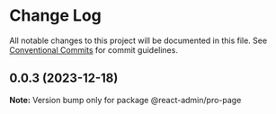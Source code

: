 # Change Log

All notable changes to this project will be documented in this file. See [Conventional Commits](https://conventionalcommits.org) for commit guidelines.

## 0.0.3 (2023-12-18)

**Note:** Version bump only for package @react-admin/pro-page
